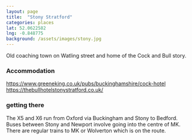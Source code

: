 ```yaml
---
layout: page
title:  "Stony Stratford"
categories: places
lat: 52.0622582	
lng: -0.848775
background: /assets/images/stony.jpg
---
```


Old coaching town on Watling street and home of the Cock and Bull story.

### Accommodation
https://www.greeneking.co.uk/pubs/buckinghamshire/cock-hotel
https://thebullhotelstonystratford.co.uk/

### getting there
The X5 and X6 run from Oxford via Buckingham and Stony to Bedford. 
Buses between Stony and Newport involve going into the centre of MK.
There are regular trains to MK or Wolverton which is on the route.